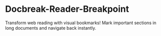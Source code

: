 # Docbreak-Reader-Breakpoint
Transform web reading with visual bookmarks! Mark important sections in long documents and navigate back instantly.
